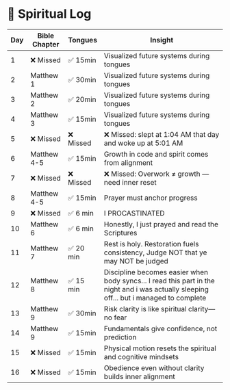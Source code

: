 # 🙏 Spiritual Log

| Day | Bible Chapter | Tongues   | Insight                                                                                                                                 |
| --- | ------------- | --------- | --------------------------------------------------------------------------------------------------------------------------------------- |
| 1   | ❌ Missed     | ✅ 15min  | Visualized future systems during tongues                                                                                                |
| 2   | Matthew 1     | ✅ 30min  | Visualized future systems during tongues                                                                                                |
| 3   | Matthew 2     | ✅ 20min  | Visualized future systems during tongues                                                                                                |
| 4   | Matthew 3     | ✅ 15min  | Visualized future systems during tongues                                                                                                |
| 5   | ❌ Missed     | ❌ Missed | ❌ Missed: slept at 1:04 AM that day and woke up at 5:01 AM                                                                             |
| 6   | Matthew 4-5   | ✅ 15min  | Growth in code and spirit comes from alignment                                                                                          |
| 7   | ❌ Missed     | ❌ Missed | ❌ Missed: Overwork ≠ growth — need inner reset                                                                                         |
| 8   | Matthew 4-5   | ✅ 15min  | Prayer must anchor progress                                                                                                             |
| 9   | ❌ Missed     | ✅ 6 min  | I PROCASTINATED                                                                                                                         |
| 10  | Matthew 6     | ✅ 6 min  | Honestly, I just prayed and read the Scriptures                                                                                         |
| 11  | Matthew 7     | ✅ 20 min | Rest is holy. Restoration fuels consistency, Judge NOT that ye may NOT be judged                                                        |
| 12  | Matthew 8     | ✅ 15 min | Discipline becomes easier when body syncs... I read this part in the night and i was actually sleeping off... but i managed to complete |
| 13  | Matthew 9     | ✅ 30min  | Risk clarity is like spiritual clarity—no fear                                                                                          |
| 14  | Matthew 9     | ✅ 15min  | Fundamentals give confidence, not prediction                                                                                            |
| 15  | ❌ Missed     | ✅ 15min  | Physical motion resets the spiritual and cognitive mindsets                                                                             |
| 16  | ❌ Missed     | ✅ 15min  | Obedience even without clarity builds inner alignment                                                                                   |
